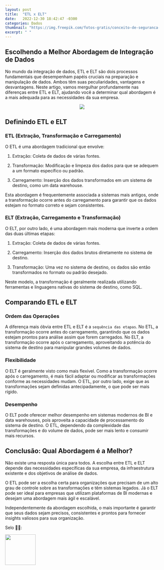 ```yaml
---
layout: post
title:  "ETL x ELT"
date:   2022-12-30 18:42:47 -0300
categories: Dados
thumbnail: "https://img.freepik.com/fotos-gratis/conceito-de-seguranca-cibernetica-com-computador-de-perto_23-2149101201.jpg?w=360&t=st=1694350697~exp=1694351297~hmac=9b503580b2cd686ebe7b32edc8e23a18ecced482888153b0434ec305469bc4b5"
excerpt: " "
---
```


## Escolhendo a Melhor Abordagem de Integração de Dados

No mundo da integração de dados, ETL e ELT são dois processos fundamentais que desempenham papéis cruciais na preparação e manipulação de dados. Ambos têm suas peculiaridades, vantagens e desvantagens. Neste artigo, vamos mergulhar profundamente nas diferenças entre ETL e ELT, ajudando você a determinar qual abordagem é a mais adequada para as necessidades da sua empresa.

<p align="center">
  <img src="https://img.freepik.com/fotos-gratis/conceito-de-seguranca-cibernetica-com-computador-de-perto_23-2149101201.jpg?w=360&t=st=1694350697~exp=1694351297~hmac=9b503580b2cd686ebe7b32edc8e23a18ecced482888153b0434ec305469bc4b5">
</p>

## Definindo ETL e ELT

### ETL (Extração, Transformação e Carregamento)

O ETL é uma abordagem tradicional que envolve:

1. Extração: Coleta de dados de várias fontes.

2. Transformação: Modificação e limpeza dos dados para que se adequem a um formato específico ou padrão.
    
3. Carregamento: Inserção dos dados transformados em um sistema de destino, como um data warehouse.

Esta abordagem é frequentemente associada a sistemas mais antigos, onde a transformação ocorre antes do carregamento para garantir que os dados estejam no formato correto e sejam consistentes.

### ELT (Extração, Carregamento e Transformação)

O ELT, por outro lado, é uma abordagem mais moderna que inverte a ordem das duas últimas etapas:

1. Extração: Coleta de dados de várias fontes.
    
2. Carregamento: Inserção dos dados brutos diretamente no sistema de destino.
    
3. Transformação: Uma vez no sistema de destino, os dados são então transformados no formato ou padrão desejado.

Neste modelo, a transformação é geralmente realizada utilizando ferramentas e linguagens nativas do sistema de destino, como SQL.

## Comparando ETL e ELT

### Ordem das Operações

A diferença mais óbvia entre ETL e ELT é a `sequência das etapas`. No ETL, a transformação ocorre antes do carregamento, garantindo que os dados estejam prontos para análise assim que forem carregados. No ELT, a transformação ocorre após o carregamento, aproveitando a potência do sistema de destino para manipular grandes volumes de dados.

### Flexibilidade

O ELT é geralmente visto como mais flexível. Como a transformação ocorre após o carregamento, é mais fácil adaptar ou modificar as transformações conforme as necessidades mudam. O ETL, por outro lado, exige que as transformações sejam definidas antecipadamente, o que pode ser mais rígido.

### Desempenho

O ELT pode oferecer melhor desempenho em sistemas modernos de BI e data warehouses, pois aproveita a capacidade de processamento do sistema de destino. O ETL, dependendo da complexidade das transformações e do volume de dados, pode ser mais lento e consumir mais recursos.

## Conclusão: Qual Abordagem é a Melhor?

Não existe uma resposta única para todos. A escolha entre ETL e ELT depende das necessidades específicas da sua empresa, da infraestrutura existente e dos objetivos de análise de dados.

O ETL pode ser a escolha certa para organizações que precisam de um alto grau de controle sobre as transformações e têm sistemas legados. Já o ELT pode ser ideal para empresas que utilizam plataformas de BI modernas e desejam uma abordagem mais ágil e escalável.

Independentemente da abordagem escolhida, o mais importante é garantir que seus dados sejam precisos, consistentes e prontos para fornecer insights valiosos para sua organização.

Selo 🧙‍♂️:

[<img src="https://avatars.githubusercontent.com/u/117866866?v=4" width="100" height="100">](https://github.com/Linhares015)
